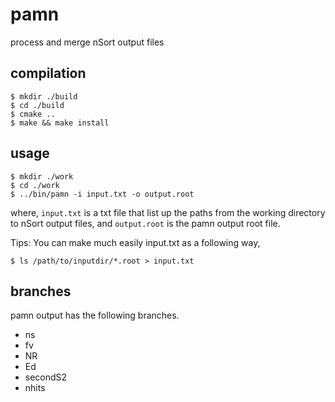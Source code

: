 # pamn
process and merge nSort output files

## compilation
```
$ mkdir ./build
$ cd ./build
$ cmake ..
$ make && make install
```

## usage
```
$ mkdir ./work
$ cd ./work
$ ../bin/pamn -i input.txt -o output.root
```
where, `input.txt` is a txt file that list up the paths from the working directory to nSort output files,
and `output.root` is the pamn output root file.


Tips: You can make much easily input.txt as a following way,
```
$ ls /path/to/inputdir/*.root > input.txt
```

## branches
pamn output has the following branches.

- ns
- fv
- NR
- Ed
- secondS2
- nhits
